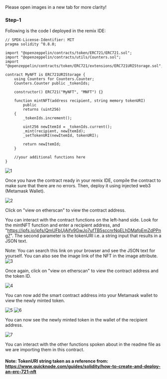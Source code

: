 Please open images in a new tab for more clarity! 
### Step-1
Following is the code I deployed in the remix IDE:

```//Contract based on [https://docs.openzeppelin.com/contracts/3.x/erc721](https://docs.openzeppelin.com/contracts/3.x/erc721)
// SPDX-License-Identifier: MIT
pragma solidity ^0.8.0;

import "@openzeppelin/contracts/token/ERC721/ERC721.sol";
import "@openzeppelin/contracts/utils/Counters.sol";
import "@openzeppelin/contracts/token/ERC721/extensions/ERC721URIStorage.sol";

contract MyNFT is ERC721URIStorage {
    using Counters for Counters.Counter;
    Counters.Counter public _tokenIds;

    constructor() ERC721("MyNFT", "MNFT") {}

    function mintNFT(address recipient, string memory tokenURI)
        public 
        returns (uint256)
    {
        _tokenIds.increment();

        uint256 newItemId = _tokenIds.current();
        _mint(recipient, newItemId);
        _setTokenURI(newItemId, tokenURI);

        return newItemId;
    }
    
    //your additional functions here
}
```

![1](https://user-images.githubusercontent.com/37501487/165009221-32350dbd-39d8-4417-bcd4-3eeca242c6a5.jpg)

Once you have the contract ready in your remix IDE, compile the contract to make sure that there are no errors.
Then, deploy it using injected web3 (Metamask Wallet).

![2](https://user-images.githubusercontent.com/37501487/165010624-b00d6d35-5653-4f32-b650-ae83a7fe32c9.jpg)

Click on "view on etherscan" to view the contract address.

You can interact with the contract functions on the left-hand side. Look for the mintNFT function and enter a recipient address, and "https://ipfs.io/ipfs/QmUFbUjAifv9GwJo7ufTB5sccnrNqELhDMafoEmZdPPng7". The second parameter is the tokenURI i.e. a string input that results in a JSON text.

Note: You can search this link on your browser and see the JSON text for yourself. You can also see the image link of the NFT in the image attribute.
![3](https://user-images.githubusercontent.com/37501487/165011671-cd56b652-5b42-4cdf-a9b2-33cad2546cba.jpg)

Once again, click on "view on etherscan" to view the contract address and the token ID.

![4](https://user-images.githubusercontent.com/37501487/165011789-2660b537-94aa-45da-a009-ffbe430f2992.jpg)

You can now add the smart contract address into your Metamask wallet to view the newly minted token.

![5](https://user-images.githubusercontent.com/37501487/165012183-791a52d5-87f0-476c-b649-67eeb1a2a023.jpg)
![6](https://user-images.githubusercontent.com/37501487/165012189-650029bc-78fe-450c-ac77-9aabf71cc9eb.jpg)

You can now see the newly minted token in the wallet of the recipient address.

![7](https://user-images.githubusercontent.com/37501487/165012198-199468df-9c6c-45f5-b556-453e0f40e0cf.jpg)

You can interact with the other functions spoken about in the readme file as we are importing them in this contract.

#### Note: TokenURI string taken as a reference from: https://www.quicknode.com/guides/solidity/how-to-create-and-deploy-an-erc-721-nft
